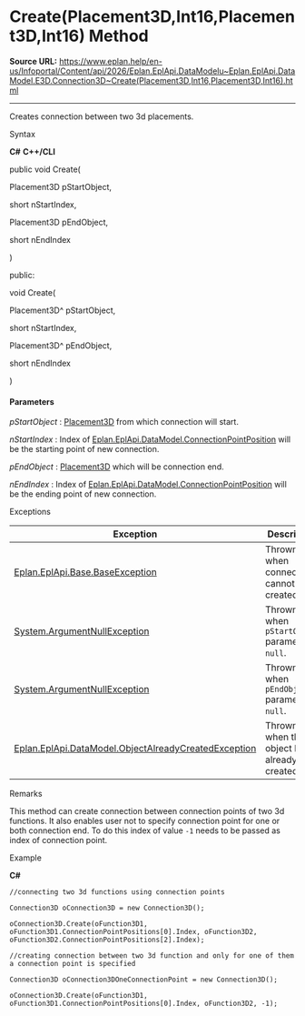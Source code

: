# Create(Placement3D,Int16,Placement3D,Int16) Method

**Source URL:** https://www.eplan.help/en-us/Infoportal/Content/api/2026/Eplan.EplApi.DataModelu~Eplan.EplApi.DataModel.E3D.Connection3D~Create(Placement3D,Int16,Placement3D,Int16).html

---

Creates connection between two 3d placements.

Syntax

**C#**
**C++/CLI**


public void Create( 

   Placement3D pStartObject,

   short nStartIndex,

   Placement3D pEndObject,

   short nEndIndex

)

public:

void Create( 

   Placement3D^ pStartObject,

   short nStartIndex,

   Placement3D^ pEndObject,

   short nEndIndex

)


#### Parameters

*pStartObject*
:   [Placement3D](Eplan.EplApi.DataModelu~Eplan.EplApi.DataModel.E3D.Placement3D.html) from which connection will start.

*nStartIndex*
:   Index of [Eplan.EplApi.DataModel.ConnectionPointPosition](Eplan.EplApi.DataModelu~Eplan.EplApi.DataModel.ConnectionPointPosition.html) will be the starting point of new connection.

*pEndObject*
:   [Placement3D](Eplan.EplApi.DataModelu~Eplan.EplApi.DataModel.E3D.Placement3D.html) which will be connection end.

*nEndIndex*
:   Index of [Eplan.EplApi.DataModel.ConnectionPointPosition](Eplan.EplApi.DataModelu~Eplan.EplApi.DataModel.ConnectionPointPosition.html) will be the ending point of new connection.

Exceptions

| Exception | Description |
| --- | --- |
| [Eplan.EplApi.Base.BaseException](Eplan.EplApi.Baseu~Eplan.EplApi.Base.BaseException.html) | Thrown when connection cannot be created. |
| [System.ArgumentNullException](#) | Thrown when `pStartObject` parameter is `null`. |
| [System.ArgumentNullException](#) | Thrown when `pEndObject` parameter is `null`. |
| [Eplan.EplApi.DataModel.ObjectAlreadyCreatedException](Eplan.EplApi.DataModelu~Eplan.EplApi.DataModel.ObjectAlreadyCreatedException.html) | Thrown when this object has already been created. |

Remarks

This method can create connection between connection points of two 3d functions. It also enables user not to specify connection point for one or both connection end. To do this index of value `-1` needs to be passed as index of connection point.

Example

**C#**

```
//connecting two 3d functions using connection points 

Connection3D oConnection3D = new Connection3D();

oConnection3D.Create(oFunction3D1, oFunction3D1.ConnectionPointPositions[0].Index, oFunction3D2, oFunction3D2.ConnectionPointPositions[2].Index);

//creating connection between two 3d function and only for one of them a connection point is specified

Connection3D oConnection3DOneConnectionPoint = new Connection3D();

oConnection3D.Create(oFunction3D1, oFunction3D1.ConnectionPointPositions[0].Index, oFunction3D2, -1);

```

